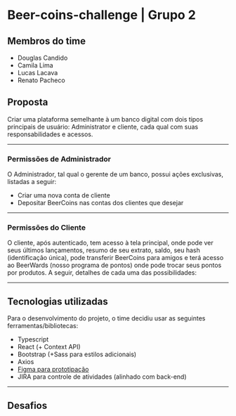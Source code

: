 # Beer-coins-challenge | Grupo 2

## Membros do time

- Douglas Candido
- Camila Lima
- Lucas Lacava
- Renato Pacheco

## Proposta

Criar uma plataforma semelhante à um banco digital com dois tipos principais de usuário: Administrator e cliente, cada qual com suas responsabilidades e acessos.

---

### Permissões de Administrador

O Administrador, tal qual o gerente de um banco, possui ações exclusivas, listadas a seguir:

- Criar uma nova conta de cliente
- Depositar BeerCoins nas contas dos clientes que desejar

---

### Permissões do Cliente

O cliente, após autenticado, tem acesso à tela principal, onde pode ver seus últimos lançamentos, resumo de seu extrato, saldo, seu hash (identificação única), pode transferir BeerCoins para amigos e terá acesso ao BeerWards (nosso programa de pontos) onde pode trocar seus pontos por produtos.
A seguir, detalhes de cada uma das possibilidades:

---

## Tecnologias utilizadas

Para o desenvolvimento do projeto, o time decidiu usar as seguintes ferramentas/bibliotecas:

- Typescript
- React (+ Context API)
- Bootstrap (+Sass para estilos adicionais)
- Axios
- [Figma para prototipação](https://www.figma.com/file/OgNzk1Ma6phODGGe6ANZ4a/beerTech-Challenge?node-id=1%3A5)
- JIRA para controle de atividades (alinhado com back-end)

---

## Desafios
